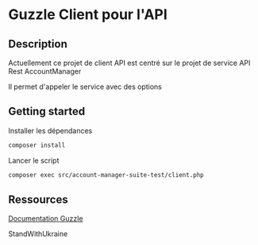 # Guzzle Client pour l'API

## Description
Actuellement ce projet de client API est centré sur le projet de service API Rest AccountManager

Il permet d'appeler le service avec des options

## Getting started

Installer les dépendances

```sh
composer install
```

Lancer le script

```sh
composer exec src/account-manager-suite-test/client.php
```

## Ressources

[Documentation Guzzle](https://docs.guzzlephp.org/en/stable/)

StandWithUkraine
